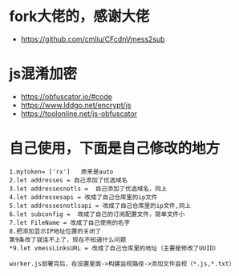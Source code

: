 # fork大佬的，感谢大佬
 - https://github.com/cmliu/CFcdnVmess2sub
# js混淆加密
 - https://obfuscator.io/#code
 - https://www.lddgo.net/encrypt/js
 - https://toolonline.net/js-obfuscator
# 自己使用，下面是自己修改的地方
```
1.mytoken= ['rx']   原来是auto
2.let addresses = 自己添加了优选域名
3.let addressesnotls =  自己添加了优选域名，同上
4.let addressesapi = 改成了自己仓库里的ip文件
5.let addressesnotlsapi = 改成了自己仓库里的ip文件,同上
6.let subconfig =  改成了自己的订阅配置文件，简单文件小
7.let FileName = 改成了自己使用的名字
8.把添加显示IP地址位置的关闭了
第9条改了就连不上了，现在不知道什么问题
*9.let vmessLinksURL = 改成了自己仓库里的地址（主要是修改了UUID）

```
```
worker.js部署完后，在设置里面->构建监视路径->添加文件监视（*.js,*.txt）
```
